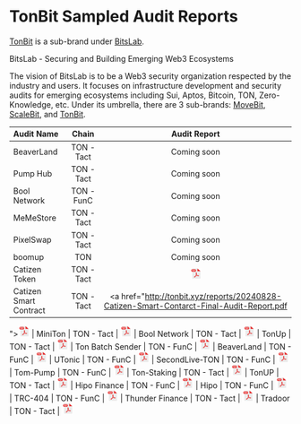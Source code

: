 # TonBit Sampled Audit Reports
<a href="https://tonbit.xyz/" title="TonBit">TonBit</a> is a sub-brand under <a href="https://bitslab.xyz/" title="BitsLab">BitsLab</a>.

BitsLab - Securing and Building Emerging Web3 Ecosystems

The vision of BitsLab is to be a Web3 security organization respected by the industry and users. It focuses on infrastructure development and security audits for emerging ecosystems including Sui, Aptos, Bitcoin, TON, Zero-Knowledge, etc. Under its umbrella, there are 3 sub-brands: <a href="https://movebit.xyz/" title="MoveBit">MoveBit</a>, <a href="https://scalebit.xyz/" title="ScaleBit">ScaleBit</a>, and <a href="https://tonbit.xyz/" title="TonBit">TonBit</a>.

| Audit Name                        |   Chain   |                                  Audit Report                                   |
| :----------------------------- | :---------: | :-----------------------------------------------------------------------: |
| BeaverLand      |     TON - Tact     |     Coming soon
| Pump Hub      |     TON - Tact     |     Coming soon
| Bool Network      |     TON - FunC     |     Coming soon
| MeMeStore      |     TON - Tact     |     Coming soon
| PixelSwap      |     TON - Tact     |     Coming soon
| boomup      |     TON     |    Coming soon
| Catizen Token      |     TON - Tact     |     <a href="http://tonbit.xyz/reports/20240828-Catizen-Jetton-Smart-Contract-Final-Audit-Report.pdf"><img width="20" src="./pdf.png" /></a>
| Catizen Smart Contract      |     TON - Tact     |     <a href="http://tonbit.xyz/reports/20240828-Catizen-Smart-Contarct-Final-Audit-Report.pdf
"><img width="20" src="./pdf.png" /></a>
| MiniTon      |     TON - Tact     |     <a href="http://tonbit.xyz/reports/20241025-Miniton-Smart-Contract-Final-Audit-Report.pdf"><img width="20" src="./pdf.png" /></a>
| Bool Network      |     TON - Tact     |     <a href="http://tonbit.xyz/reports/20241025-Bool-Network-Smart-Contract-Final-Audit-Report.pdf"><img width="20" src="./pdf.png" /></a>
| TonUp      |     TON - Tact     |     <a href="http://tonbit.xyz/reports/TonUP-Smart-Contract-Final-Audit-Report.pdf"><img width="20" src="./pdf.png" /></a>
| Ton Batch Sender      |     TON - FunC     |     <a href="http://tonbit.xyz/reports/20241025-One-Click-Sender-Final-Audit-Report.pdf"><img width="20" src="./pdf.png" /></a>
| BeaverLand      |     TON - FunC     |     <a href="http://tonbit.xyz/reports/20241025-BeaverLand-Final-Audit-Report.pdf"><img width="20" src="./pdf.png" /></a>
| UTonic      |     TON - FunC     |     <a href="https://tonbit.xyz/reports/20241012-UTonic-Final-Audit-Report.pdf"><img width="20" src="./pdf.png" /></a>
| SecondLive-TON      |     TON - FunC     |     <a href="https://tonbit.xyz/reports/20240925-SecondLive-Ton-Final-Audit-Report.pdf"><img width="20" src="./pdf.png" /></a>
| Tom-Pump      |     TON - FunC     |     <a href="https://tonbit.xyz/reports/20241023-TOM-PUMP-Final-Audit-Report.pdf"><img width="20" src="./pdf.png" /></a>
| Ton-Staking      |     TON - Tact     |     <a href="https://tonbit.xyz/reports/20240930-Ton-Staking-Final-Audit-Report.pdf"><img width="20" src="./pdf.png" /></a>
| TonUP      |     TON - Tact     |     <a href="https://tonbit.xyz/reports/TonUP-Smart-Contract-Final-Audit-Report.pdf"><img width="20" src="./pdf.png" /></a>
| Hipo Finance      |     TON - FunC     |     <a href="https://scalebit.xyz/reports/Hipo-Finance-Audit-Report.pdf"><img width="20" src="./pdf.png" /></a>
| Hipo      |     TON - FunC     |     <a href="https://scalebit.xyz/reports/Hipo-Finance-Audit-Report.pdf"><img width="20" src="./pdf.png" /></a>
| TRC-404      |     TON - FunC     |     <a href="http://tonbit.xyz/reports/TRC404-Smart-Contract-Final-Audit-Report.pdf"><img width="20" src="./pdf.png" /></a>
| Thunder Finance      |     TON - Tact     |     <a href="http://tonbit.xyz/reports/ThunderFinance-Final-Audit-Report.pdf"><img width="20" src="./pdf.png" /></a>
| Tradoor      |     TON - Tact     |     <a href="https://www.tonbit.xyz/reports/Tradoor-Smart-Contract-Audit-Report-Summary.pdf"><img width="20" src="./pdf.png" /></a>
